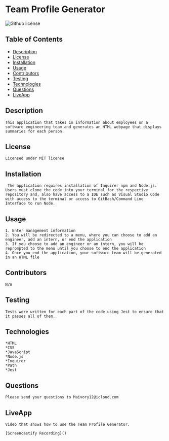 # Team Profile Generator
  ![Github license](https://img.shields.io/badge/license-MIT-blue.svg)
  ## Table of Contents
  * [Description](#description)
  * [License](#license)
  * [Installation](#installation)
  * [Usage](#usage)
  * [Contributors](#contributors)
  * [Testing](#testing)
  * [Technologies](#technologies)
  * [Questions](#questions)
  * [LiveApp](#liveapp)

  ## Description
    This application that takes in information about employees on a software engineering team and generates an HTML webpage that displays summaries for each person.

  ## License 
    Licensed under MIT license

  ## Installation
     The application requires installation of Inquirer npm and Node.js. Users must clone the code into your terminal for the respective repository and, also have access to a IDE such as Visual Studio Code with access to the terminal or access to GitBash/Command Line Interface to run Node. 

  ## Usage
    1. Enter management information
    2. You will be redirected to a menu, where you can choose to add an engineer, add an intern, or end the application
    3. If you choose to add an engineer or an intern, you will be reprompted to the menu until you choose to end the application
    4. Once you end the application, your software team will be generated in an HTML file
    
  ## Contributors
    N/A

  ## Testing
    Tests were written for each part of the code using Jest to ensure that it passes all of them.

  ## Technologies
    *HTML
    *CSS
    *JavaScript
    *Node.js
    *Inquirer
    *Path
    *Jest

  ## Questions
    Please send your questions to Maivory12@icloud.com 

  ## LiveApp
    Video that shows how to use the Team Profile Generator.

    [Screencastify Recording]()